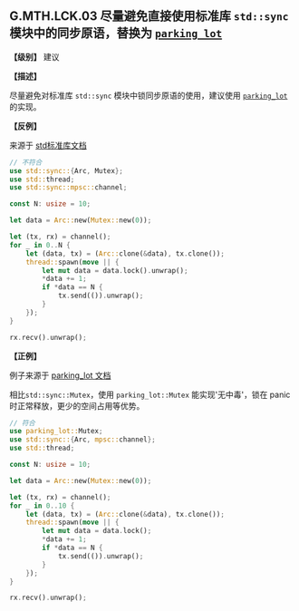 ## G.MTH.LCK.03 尽量避免直接使用标准库 `std::sync` 模块中的同步原语，替换为 [`parking_lot`](https://crates.io/crates/parking_lot)

**【级别】** 建议

**【描述】**

尽量避免对标准库 `std::sync` 模块中锁同步原语的使用，建议使用 [`parking_lot`](https://crates.io/crates/parking_lot) 的实现。

**【反例】**

来源于 [std标准库文档](https://doc.rust-lang.org/std/sync/struct.Mutex.html)

```rust
// 不符合
use std::sync::{Arc, Mutex};
use std::thread;
use std::sync::mpsc::channel;

const N: usize = 10;

let data = Arc::new(Mutex::new(0));

let (tx, rx) = channel();
for _ in 0..N {
    let (data, tx) = (Arc::clone(&data), tx.clone());
    thread::spawn(move || {      
        let mut data = data.lock().unwrap();
        *data += 1;
        if *data == N {
            tx.send(()).unwrap();
        }
    });
}

rx.recv().unwrap();
```

**【正例】**

例子来源于 [parking_lot 文档](https://docs.rs/parking_lot/0.11.2/parking_lot/type.Mutex.html)

相比`std::sync::Mutex`，使用 `parking_lot::Mutex` 能实现'无中毒'，锁在 panic 时正常释放，更少的空间占用等优势。

```rust
// 符合
use parking_lot::Mutex;
use std::sync::{Arc, mpsc::channel};
use std::thread;

const N: usize = 10;

let data = Arc::new(Mutex::new(0));

let (tx, rx) = channel();
for _ in 0..10 {
    let (data, tx) = (Arc::clone(&data), tx.clone());
    thread::spawn(move || {
        let mut data = data.lock();
        *data += 1;
        if *data == N {
            tx.send(()).unwrap();
        }
    });
}

rx.recv().unwrap();
```